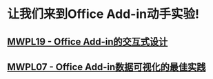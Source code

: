 # 让我们来到Office Add-in动手实验!

## [MWPL19 - Office Add-in的交互式设计]() 

## [MWPL07 - Office Add-in数据可视化的最佳实践](chart/chart.md)